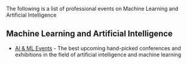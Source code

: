 The following is a list of professional events on Machine Learning and Artificial Intelligence

## Machine Learning and Artificial Intelligence

- [AI & ML Events](https://aiml.events) - The best upcoming hand-picked conferences and exhibitions in the field of artificial intelligence and machine learning

